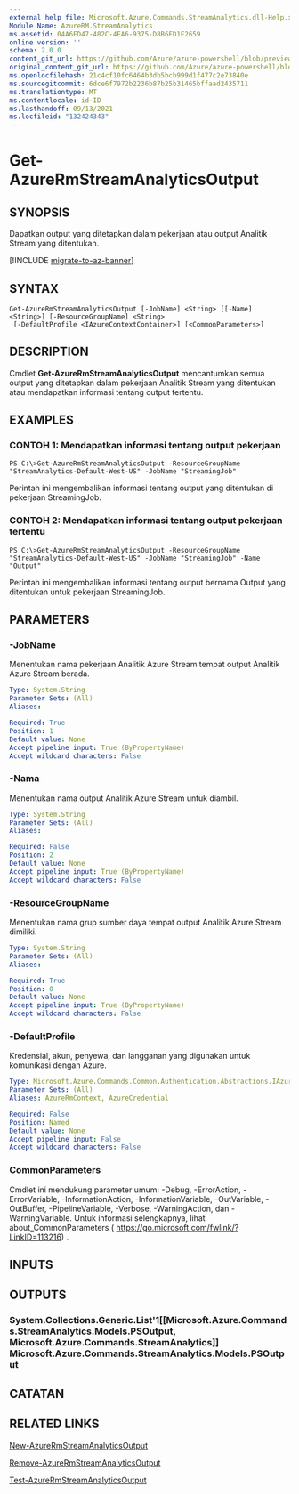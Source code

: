 ```yaml
---
external help file: Microsoft.Azure.Commands.StreamAnalytics.dll-Help.xml
Module Name: AzureRM.StreamAnalytics
ms.assetid: 04A6FD47-482C-4EA6-9375-D8B6FD1F2659
online version: ''
schema: 2.0.0
content_git_url: https://github.com/Azure/azure-powershell/blob/preview/src/ResourceManager/StreamAnalytics/Commands.StreamAnalytics/help/Get-AzureRmStreamAnalyticsOutput.md
original_content_git_url: https://github.com/Azure/azure-powershell/blob/preview/src/ResourceManager/StreamAnalytics/Commands.StreamAnalytics/help/Get-AzureRmStreamAnalyticsOutput.md
ms.openlocfilehash: 21c4cf10fc6464b3db5bcb999d1f477c2e73840e
ms.sourcegitcommit: 6dce6f7972b2236b87b25b31465bffaad2435711
ms.translationtype: MT
ms.contentlocale: id-ID
ms.lasthandoff: 09/13/2021
ms.locfileid: "132424343"
---
```

# Get-AzureRmStreamAnalyticsOutput

## SYNOPSIS
Dapatkan output yang ditetapkan dalam pekerjaan atau output Analitik Stream yang ditentukan.

[!INCLUDE [migrate-to-az-banner](../../includes/migrate-to-az-banner.md)]

## SYNTAX

```
Get-AzureRmStreamAnalyticsOutput [-JobName] <String> [[-Name] <String>] [-ResourceGroupName] <String>
 [-DefaultProfile <IAzureContextContainer>] [<CommonParameters>]
```

## DESCRIPTION
Cmdlet **Get-AzureRmStreamAnalyticsOutput** mencantumkan semua output yang ditetapkan dalam pekerjaan Analitik Stream yang ditentukan atau mendapatkan informasi tentang output tertentu.

## EXAMPLES

### CONTOH 1: Mendapatkan informasi tentang output pekerjaan
```
PS C:\>Get-AzureRmStreamAnalyticsOutput -ResourceGroupName "StreamAnalytics-Default-West-US" -JobName "StreamingJob"
```

Perintah ini mengembalikan informasi tentang output yang ditentukan di pekerjaan StreamingJob.

### CONTOH 2: Mendapatkan informasi tentang output pekerjaan tertentu
```
PS C:\>Get-AzureRmStreamAnalyticsOutput -ResourceGroupName "StreamAnalytics-Default-West-US" -JobName "StreamingJob" -Name "Output"
```

Perintah ini mengembalikan informasi tentang output bernama Output yang ditentukan untuk pekerjaan StreamingJob.

## PARAMETERS

### -JobName
Menentukan nama pekerjaan Analitik Azure Stream tempat output Analitik Azure Stream berada.

```yaml
Type: System.String
Parameter Sets: (All)
Aliases: 

Required: True
Position: 1
Default value: None
Accept pipeline input: True (ByPropertyName)
Accept wildcard characters: False
```

### -Nama
Menentukan nama output Analitik Azure Stream untuk diambil.

```yaml
Type: System.String
Parameter Sets: (All)
Aliases: 

Required: False
Position: 2
Default value: None
Accept pipeline input: True (ByPropertyName)
Accept wildcard characters: False
```

### -ResourceGroupName
Menentukan nama grup sumber daya tempat output Analitik Azure Stream dimiliki.

```yaml
Type: System.String
Parameter Sets: (All)
Aliases: 

Required: True
Position: 0
Default value: None
Accept pipeline input: True (ByPropertyName)
Accept wildcard characters: False
```

### -DefaultProfile
Kredensial, akun, penyewa, dan langganan yang digunakan untuk komunikasi dengan Azure.

```yaml
Type: Microsoft.Azure.Commands.Common.Authentication.Abstractions.IAzureContextContainer
Parameter Sets: (All)
Aliases: AzureRmContext, AzureCredential

Required: False
Position: Named
Default value: None
Accept pipeline input: False
Accept wildcard characters: False
```

### CommonParameters
Cmdlet ini mendukung parameter umum: -Debug, -ErrorAction, -ErrorVariable, -InformationAction, -InformationVariable, -OutVariable, -OutBuffer, -PipelineVariable, -Verbose, -WarningAction, dan -WarningVariable. Untuk informasi selengkapnya, lihat about_CommonParameters ( https://go.microsoft.com/fwlink/?LinkID=113216) .

## INPUTS

## OUTPUTS

### System.Collections.Generic.List'1[[Microsoft.Azure.Commands.StreamAnalytics.Models.PSOutput, Microsoft.Azure.Commands.StreamAnalytics]] Microsoft.Azure.Commands.StreamAnalytics.Models.PSOutput

## CATATAN

## RELATED LINKS

[New-AzureRmStreamAnalyticsOutput](./New-AzureRmStreamAnalyticsOutput.md)

[Remove-AzureRmStreamAnalyticsOutput](./Remove-AzureRmStreamAnalyticsOutput.md)

[Test-AzureRmStreamAnalyticsOutput](./Test-AzureRmStreamAnalyticsOutput.md)


